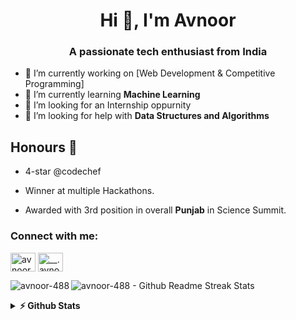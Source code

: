 <h1 align="center">Hi 👋, I'm Avnoor</h1>
<h3 align="center">A passionate tech enthusiast from India</h3>

- 🔭 I’m currently working on [Web Development & Competitive Programming]
- 🌱 I’m currently learning **Machine Learning**
- 👯 I’m looking for an Internship oppurnity
- 🤝 I’m looking for help with **Data Structures and Algorithms**

## Honours 🏅
- 4-star @codechef

- Winner at multiple Hackathons.

- Awarded with 3rd position in overall **Punjab** in Science Summit.


<h3 align="left">Connect with me:</h3>
<p align="left">
<a href="https://linkedin.com/in/avnoor-488" target="blank"><img align="center" src="https://raw.githubusercontent.com/rahuldkjain/github-profile-readme-generator/master/src/images/icons/Social/linked-in-alt.svg" alt="avnoor" height="30" width="40" /></a>
<a href="https://instagram.com/__.avnoor.___" target="blank"><img align="center" src="https://raw.githubusercontent.com/rahuldkjain/github-profile-readme-generator/master/src/images/icons/Social/instagram.svg" alt="__.avnoor.___" height="30" width="40" /></a>
</p>
</p>

<p><img align="left" src="https://github-readme-stats.vercel.app/api/top-langs?username=avnoor-488&show_icons=true&theme=dark&locale=en&layout=compact" alt="avnoor-488" /></p>



 
<p>
  <img align="center" src="http://github-readme-streak-stats.herokuapp.com?user=avnoor-488&theme=dark&hide_border=true" alt="avnoor-488 - Github Readme Streak Stats" />
</p>

<details>	
  <summary><b>⚡ Github Stats</b></summary>
<img height="180em" src="https://github-readme-stats.vercel.app/api?username=avnoor-488&show_icons=true&include_all_commits=true&count_private=true&hide_border=true&theme=dark" />
 

 
<!--START_SECTION:waka-->  
 
<!--END_SECTION:waka-->

*NOTE: Top languages does not indicate my skill level or anything like that. It is just a metric of which languages have been hosted by me on GitHub based on the usage across repositories. There are others which I haven't put up on GitHub.*
